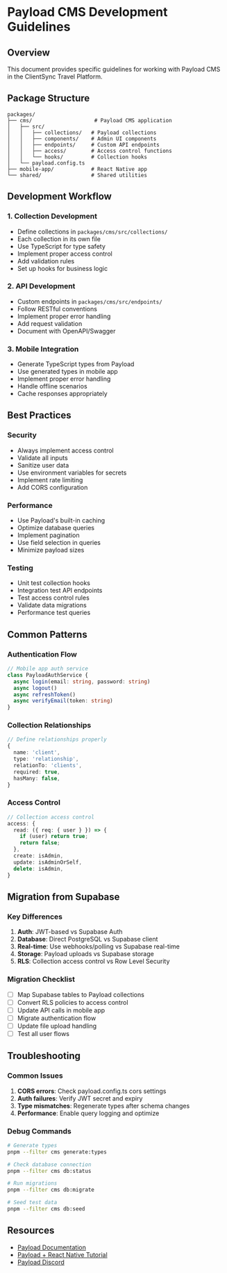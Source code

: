 # Payload CMS Development Guidelines

## Overview
This document provides specific guidelines for working with Payload CMS in the ClientSync Travel Platform.

## Package Structure
```
packages/
├── cms/                    # Payload CMS application
│   ├── src/
│   │   ├── collections/   # Payload collections
│   │   ├── components/    # Admin UI components
│   │   ├── endpoints/     # Custom API endpoints
│   │   ├── access/        # Access control functions
│   │   └── hooks/         # Collection hooks
│   └── payload.config.ts
├── mobile-app/            # React Native app
└── shared/                # Shared utilities
```

## Development Workflow

### 1. Collection Development
- Define collections in `packages/cms/src/collections/`
- Each collection in its own file
- Use TypeScript for type safety
- Implement proper access control
- Add validation rules
- Set up hooks for business logic

### 2. API Development
- Custom endpoints in `packages/cms/src/endpoints/`
- Follow RESTful conventions
- Implement proper error handling
- Add request validation
- Document with OpenAPI/Swagger

### 3. Mobile Integration
- Generate TypeScript types from Payload
- Use generated types in mobile app
- Implement proper error handling
- Handle offline scenarios
- Cache responses appropriately

## Best Practices

### Security
- Always implement access control
- Validate all inputs
- Sanitize user data
- Use environment variables for secrets
- Implement rate limiting
- Add CORS configuration

### Performance
- Use Payload's built-in caching
- Optimize database queries
- Implement pagination
- Use field selection in queries
- Minimize payload sizes

### Testing
- Unit test collection hooks
- Integration test API endpoints
- Test access control rules
- Validate data migrations
- Performance test queries

## Common Patterns

### Authentication Flow
```typescript
// Mobile app auth service
class PayloadAuthService {
  async login(email: string, password: string)
  async logout()
  async refreshToken()
  async verifyEmail(token: string)
}
```

### Collection Relationships
```typescript
// Define relationships properly
{
  name: 'client',
  type: 'relationship',
  relationTo: 'clients',
  required: true,
  hasMany: false,
}
```

### Access Control
```typescript
// Collection access control
access: {
  read: ({ req: { user } }) => {
    if (user) return true;
    return false;
  },
  create: isAdmin,
  update: isAdminOrSelf,
  delete: isAdmin,
}
```

## Migration from Supabase

### Key Differences
1. **Auth**: JWT-based vs Supabase Auth
2. **Database**: Direct PostgreSQL vs Supabase client
3. **Real-time**: Use webhooks/polling vs Supabase real-time
4. **Storage**: Payload uploads vs Supabase storage
5. **RLS**: Collection access control vs Row Level Security

### Migration Checklist
- [ ] Map Supabase tables to Payload collections
- [ ] Convert RLS policies to access control
- [ ] Update API calls in mobile app
- [ ] Migrate authentication flow
- [ ] Update file upload handling
- [ ] Test all user flows

## Troubleshooting

### Common Issues
1. **CORS errors**: Check payload.config.ts cors settings
2. **Auth failures**: Verify JWT secret and expiry
3. **Type mismatches**: Regenerate types after schema changes
4. **Performance**: Enable query logging and optimize

### Debug Commands
```bash
# Generate types
pnpm --filter cms generate:types

# Check database connection
pnpm --filter cms db:status

# Run migrations
pnpm --filter cms db:migrate

# Seed test data
pnpm --filter cms db:seed
```

## Resources
- [Payload Documentation](https://payloadcms.com/docs)
- [Payload + React Native Tutorial](https://dev.to/aaronksaunders/videobuild-a-full-stack-mobile-app-with-react-native-expo-and-payload-cms-in-2025-3aab)
- [Payload Discord](https://discord.gg/payload)
